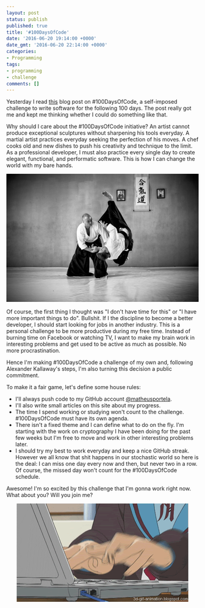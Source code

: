 ```yaml
---
layout: post
status: publish
published: true
title: '#100DaysOfCode'
date: '2016-06-20 19:14:00 +0000'
date_gmt: '2016-06-20 22:14:00 +0000'
categories:
- Programming
tags:
- programming
- challenge
comments: []
---
```


Yesterday I read [this](https://medium.freecodecamp.com/join-the-100daysofcode-556ddb4579e4) blog post on #100DaysOfCode, a self-imposed challenge to write software for the following 100 days. The post really got me and kept me thinking whether I could do something like that.

Why should I care about the #100DaysOfCode initiative? An artist cannot produce exceptional sculptures without sharpening his tools everyday. A martial artist practices everyday seeking the perfection of his moves. A chef cooks old and new dishes to push his creativity and technique to the limit. As a professional developer, I must also practice every single day to create elegant, functional, and performatic software. This is how I can change the world with my bare hands.

<center><img src="/assets/images/martial_arts.jpg"></center>

Of course, the first thing I thought was "I don't have time for this" or "I have more important things to do". Bullshit. If I the discipline to become a better developer, I should start looking for jobs in another industry. This is a personal challenge to be more productive during my free time. Instead of burning time on Facebook or watching TV, I want to make my brain work in interesting problems and get used to be active as much as possible. No more procrastination.

Hence I'm making #100DaysOfCode a challenge of my own and, following Alexander Kallaway's steps, I'm also turning this decision a public commitment.

To make it a fair game, let's define some house rules:

- I'll always push code to my GitHub account [@matheusportela](https://github.com/matheusportela/).
- I'll also write small articles on this site about my progress.
- The time I spend working or studying won't count to the challenge. #100DaysOfCode must have its own agenda.
- There isn't a fixed theme and I can define what to do on the fly. I'm starting with the work on cryptography I have been doing for the past few weeks but I'm free to move and work in other interesting problems later.
- I should try my best to work everyday and keep a nice GitHub streak. However we all know that shit happens in our stochastic world so here is the deal: I can miss one day every now and then, but never two in a row. Of course, the missed day won't count for the #100DaysOfCode schedule.

Awesome! I'm so excited by this challenge that I'm gonna work right now. What about you? Will you join me?

<center><img src="/assets/images/typing.gif"></center>
